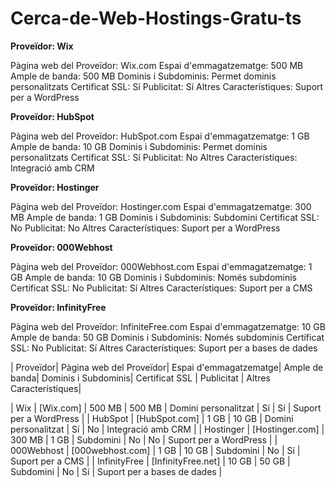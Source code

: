 # Cerca-de-Web-Hostings-Gratu-ts

**Proveïdor: Wix**

Pàgina web del Proveïdor: Wix.com
Espai d'emmagatzematge: 500 MB
Ample de banda: 500 MB
Dominis i Subdominis: Permet dominis personalitzats
Certificat SSL: Sí
Publicitat: Sí
Altres Característiques: Suport per a WordPress


**Proveïdor: HubSpot**

Pàgina web del Proveïdor: HubSpot.com
Espai d'emmagatzematge: 1 GB
Ample de banda: 10 GB
Dominis i Subdominis: Permet dominis personalitzats
Certificat SSL: Sí
Publicitat: No
Altres Característiques: Integració amb CRM


**Proveïdor: Hostinger**

Pàgina web del Proveïdor: Hostinger.com
Espai d'emmagatzematge: 300 MB
Ample de banda: 1 GB
Dominis i Subdominis: Subdomini
Certificat SSL: No
Publicitat: No
Altres Característiques: Suport per a WordPress


**Proveïdor: 000Webhost**

Pàgina web del Proveïdor: 000Webhost.com
Espai d'emmagatzematge: 1 GB
Ample de banda: 10 GB
Dominis i Subdominis: Només subdominis
Certificat SSL: No
Publicitat: Sí
Altres Característiques: Suport per a CMS


**Proveïdor: InfinityFree**

Pàgina web del Proveïdor: InfiniteFree.com
Espai d'emmagatzematge: 10 GB
Ample de banda: 50 GB
Dominis i Subdominis: Només subdominis
Certificat SSL: No
Publicitat: Sí
Altres Característiques: Suport per a bases de dades



| Proveïdor| Pàgina web del Proveïdor| Espai d'emmagatzematge| Ample de banda| Dominis i Subdominis| Certificat SSL | Publicitat | Altres Característiques|

| Wix            | [Wix.com]          | 500 MB       | 500 MB         | Domini personalitzat   | Sí    | Sí  | Suport per a WordPress         |
| HubSpot        | [HubSpot.com]      | 1 GB         | 10 GB          | Domini personalitzat   | Sí    | No  | Integració amb CRM             |
| Hostinger      | [Hostinger.com]    | 300 MB       | 1 GB           | Subdomini              | No    | No  | Suport per a WordPress         |
| 000Webhost     | [000webhost.com]   | 1 GB         | 10 GB          | Subdomini              | No    | Sí  | Suport per a CMS               |
| InfinityFree   | [InfinityFree.net] | 10 GB        | 50 GB          | Subdomini              | No    | Sí  | Suport per a bases de dades    |


